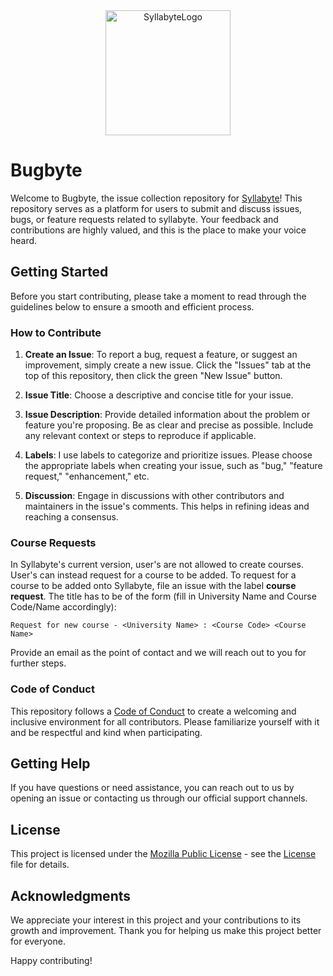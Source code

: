 
<div align="center">
    <img src="https://github.com/HarshitSohaney/Bugbyte/assets/73911621/4f006788-8d22-4a55-9ea6-3fdcb37c9016" width="200" height="200" alt="SyllabyteLogo">
</div>

# Bugbyte

Welcome to Bugbyte, the issue collection repository for [Syllabyte](https://www.mysyllabyte.com)! This repository serves as a platform for users to submit and discuss issues, bugs, or feature requests related to syllabyte. Your feedback and contributions are highly valued, and this is the place to make your voice heard.

## Getting Started

Before you start contributing, please take a moment to read through the guidelines below to ensure a smooth and efficient process.

### How to Contribute

1. **Create an Issue**: To report a bug, request a feature, or suggest an improvement, simply create a new issue. Click the "Issues" tab at the top of this repository, then click the green "New Issue" button.

2. **Issue Title**: Choose a descriptive and concise title for your issue.

3. **Issue Description**: Provide detailed information about the problem or feature you're proposing. Be as clear and precise as possible. Include any relevant context or steps to reproduce if applicable.

4. **Labels**: I use labels to categorize and prioritize issues. Please choose the appropriate labels when creating your issue, such as "bug," "feature request," "enhancement," etc.

5. **Discussion**: Engage in discussions with other contributors and maintainers in the issue's comments. This helps in refining ideas and reaching a consensus.

### Course Requests

In Syllabyte's current version, user's are not allowed to create courses. User's can instead request for a course to be added. To request for a course to be added onto Syllabyte, file an issue with the label **course request**. The title has to be of the form (fill in University Name and Course Code/Name accordingly):
```
Request for new course - <University Name> : <Course Code> <Course Name>
```
Provide an email as the point of contact and we will reach out to you for further steps.

### Code of Conduct

This repository follows a [Code of Conduct](CODE_OF_CONDUCT.md) to create a welcoming and inclusive environment for all contributors. Please familiarize yourself with it and be respectful and kind when participating.

## Getting Help

If you have questions or need assistance, you can reach out to us by opening an issue or contacting us through our official support channels.

## License

This project is licensed under the [Mozilla Public License](LICENSE) - see the [License](LICENSE) file for details.

## Acknowledgments

We appreciate your interest in this project and your contributions to its growth and improvement. Thank you for helping us make this project better for everyone.

Happy contributing!
